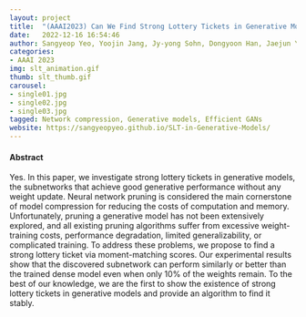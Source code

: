 ```yaml
---
layout: project
title:  "(AAAI2023) Can We Find Strong Lottery Tickets in Generative Models?"
date:   2022-12-16 16:54:46
author: Sangyeop Yeo, Yoojin Jang, Jy-yong Sohn, Dongyoon Han, Jaejun Yoo
categories:
- AAAI 2023
img: slt_animation.gif
thumb: slt_thumb.gif
carousel:
- single01.jpg
- single02.jpg
- single03.jpg
tagged: Network compression, Generative models, Efficient GANs
website: https://sangyeopyeo.github.io/SLT-in-Generative-Models/
---
```

#### Abstract
Yes. In this paper, we investigate strong lottery tickets in generative models, the subnetworks that achieve good generative performance without any weight update. Neural network pruning is considered the main cornerstone of model compression for reducing the costs of computation and memory. Unfortunately, pruning a generative model has not been extensively explored, and all existing pruning algorithms suffer from excessive weight-training costs, performance degradation, limited generalizability, or complicated training. To address these problems, we propose to find a strong lottery ticket via moment-matching scores. Our experimental results show that the discovered subnetwork can perform similarly or better than the trained dense model even when only 10% of the weights remain. To the best of our knowledge, we are the first to show the existence of strong lottery tickets in generative models and provide an algorithm to find it stably.

